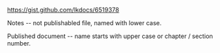 https://gist.github.com/lkdocs/6519378

Notes -- not publishabled file, named with lower case.

Published document -- name starts with upper case or chapter / section number.

